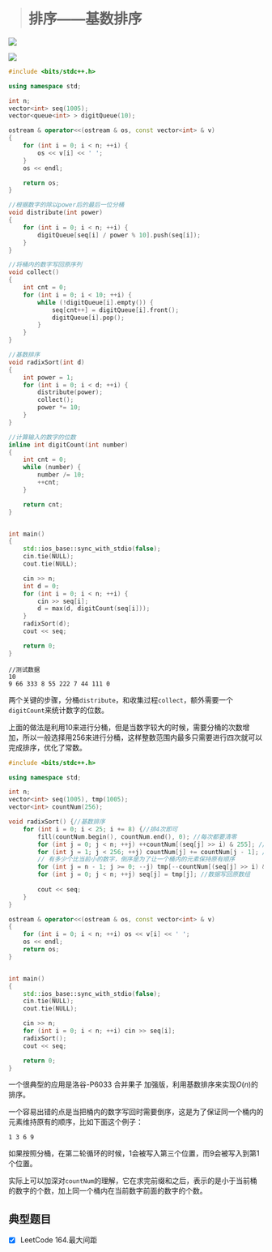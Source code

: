 > # 排序——基数排序

![](F:\Project\LeetCode\img\基数排序-1.png)

![](F:\Project\LeetCode\img\基数排序-2.png)

```c++
#include <bits/stdc++.h>

using namespace std;

int n;
vector<int> seq(1005);
vector<queue<int> > digitQueue(10);

ostream & operator<<(ostream & os, const vector<int> & v)
{
	for (int i = 0; i < n; ++i) {
		os << v[i] << ' ';
	}
	os << endl;

	return os;
}

//根据数字的除以power后的最后一位分桶
void distribute(int power)
{
	for (int i = 0; i < n; ++i) {
		digitQueue[seq[i] / power % 10].push(seq[i]);
	}
}

//将桶内的数字写回原序列
void collect()
{
	int cnt = 0;
	for (int i = 0; i < 10; ++i) {
		while (!digitQueue[i].empty()) {
			seq[cnt++] = digitQueue[i].front();
			digitQueue[i].pop();
		}
	}
}

//基数排序
void radixSort(int d)
{
	int power = 1;
	for (int i = 0; i < d; ++i) {
		distribute(power);
		collect();
		power *= 10;
	}
}

//计算输入的数字的位数
inline int digitCount(int number)
{
	int cnt = 0;
	while (number) {
		number /= 10;
		++cnt;
	}

	return cnt;
}


int main()
{
	std::ios_base::sync_with_stdio(false);
	cin.tie(NULL);
	cout.tie(NULL);

	cin >> n;
	int d = 0;
	for (int i = 0; i < n; ++i) {
		cin >> seq[i];
		d = max(d, digitCount(seq[i]));
	}
	radixSort(d);
	cout << seq;

	return 0;
}
```

```
//测试数据
10
9 66 333 8 55 222 7 44 111 0
```

两个关键的步骤，分桶`distribute`，和收集过程`collect`，额外需要一个`digitCount`来统计数字的位数。

上面的做法是利用10来进行分桶，但是当数字较大的时候，需要分桶的次数增加，所以一般选择用256来进行分桶，这样整数范围内最多只需要进行四次就可以完成排序，优化了常数。

```c++
#include <bits/stdc++.h>

using namespace std;

int n;
vector<int> seq(1005), tmp(1005);
vector<int> countNum(256);

void radixSort() {//基数排序
	for (int i = 0; i < 25; i += 8) {//排4次即可
		fill(countNum.begin(), countNum.end(), 0); //每次都要清零
		for (int j = 0; j < n; ++j) ++countNum[(seq[j] >> i) & 255]; //位与上255，相当于对256取余
		for (int j = 1; j < 256; ++j) countNum[j] += countNum[j - 1]; //求前缀和
        // 有多少个比当前小的数字，倒序是为了让一个桶内的元素保持原有顺序
		for (int j = n - 1; j >= 0; --j) tmp[--countNum[(seq[j] >> i) & 255]] = seq[j];
		for (int j = 0; j < n; ++j) seq[j] = tmp[j]; //数据写回原数组
        
        cout << seq;
	}
}

ostream & operator<<(ostream & os, const vector<int> & v)
{
	for (int i = 0; i < n; ++i) os << v[i] << ' ';
	os << endl;
	return os;
}


int main()
{
	std::ios_base::sync_with_stdio(false);
	cin.tie(NULL);
	cout.tie(NULL);

	cin >> n;
	for (int i = 0; i < n; ++i) cin >> seq[i];
	radixSort();
	cout << seq;

	return 0;
}
```

一个很典型的应用是洛谷-P6033 合并果子 加强版，利用基数排序来实现$O(n)$的排序。

一个容易出错的点是当把桶内的数字写回时需要倒序，这是为了保证同一个桶内的元素维持原有的顺序，比如下面这个例子：

```
1 3 6 9
```

如果按照分桶，在第二轮循环的时候，1会被写入第三个位置，而9会被写入到第1个位置。

实际上可以加深对`countNum`的理解，它在求完前缀和之后，表示的是小于当前桶的数字的个数，加上同一个桶内在当前数字前面的数字的个数。

## 典型题目

- [x] LeetCode 164.最大间距